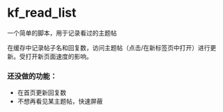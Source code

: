 # kf_read_list
一个简单的脚本，用于记录看过的主题帖

在缓存中记录帖子名和回复数，访问主题帖（点击/在新标签页中打开）进行更新。受打开新页面速度的影响。

### 还没做的功能：
 - 在首页更新回复数
 - 不想再看见某主题帖，快速屏蔽
